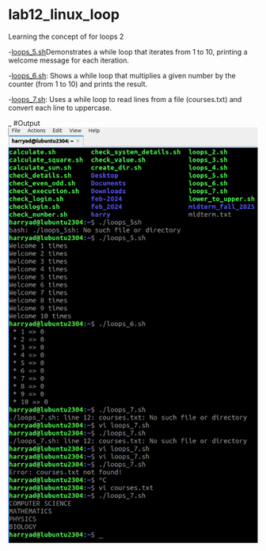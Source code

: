 # lab12_linux_loop
Learning the  concept of for loops 2

-[loops_5.sh](loops_5.sh )Demonstrates a while loop that iterates from 1 to 10, printing a welcome message for each iteration.

-[loops_6.sh](loops_6.sh): Shows a while loop that multiplies a given number by the counter (from 1 to 10) and prints the result.

-[loops_7.sh](loops_7.sh): Uses a while loop to read lines from a file (courses.txt) and convert each line to uppercase.

_ #Output
![output](Lab12Picture1.png)
